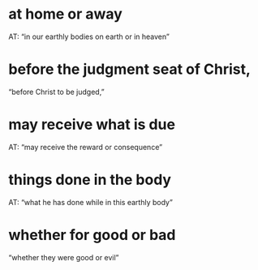 #  at home or away 
AT: “in our earthly bodies on earth or in heaven”
#  before the judgment seat of Christ, 
“before Christ to be judged,”
#  may receive what is due 
AT: “may receive the reward or consequence”
#  things done in the body 
AT: “what he has done while in this earthly body”
#  whether for good or bad 
“whether they were good or evil”

